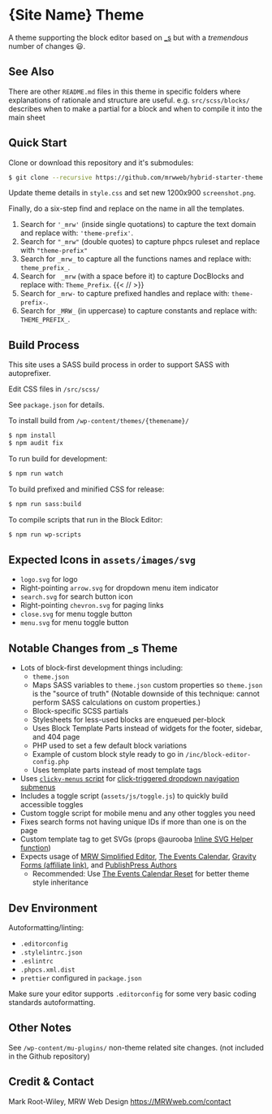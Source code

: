 <!-- markdownlint-disable MD014 -->
# {Site Name} Theme

A theme supporting the block editor based on [_s](https://github.com/Automattic/_s/) but with a _tremendous_ number of changes 😃.

## See Also

There are other `README.md` files in this theme in specific folders where explanations of rationale and structure are useful. e.g. `src/scss/blocks/` describes when to make a partial for a block and when to compile it into the main sheet

## Quick Start

Clone or download this repository and it's submodules:

```sh
$ git clone --recursive https://github.com/mrwweb/hybrid-starter-theme.git <THEME_FOLDER_NAME>
```

Update theme details in `style.css` and set new 1200x900 `screenshot.png`.

Finally, do a six-step find and replace on the name in all the templates.

1. Search for `'_mrw'` (inside single quotations) to capture the text domain and replace with: `'theme-prefix'`.
2. Search for `"_mrw"` (double quotes) to capture phpcs ruleset and replace with `"theme-prefix"`
3. Search for `_mrw_` to capture all the functions names and replace with: `theme_prefix_`.
4. Search for ` _mrw` (with a space before it) to capture DocBlocks and replace with: `Theme_Prefix`. {{< /_<!-- markdownlint-disable -->_/ >}}
5. Search for `_mrw-` to capture prefixed handles and replace with: `theme-prefix-`.
6. Search for `_MRW_` (in uppercase) to capture constants and replace with: `THEME_PREFIX_`.

## Build Process

This site uses a SASS build process in order to support SASS with autoprefixer.

Edit CSS files in `/src/scss/`

See `package.json` for details.

To install build from `/wp-content/themes/{themename}/`

```sh
$ npm install
$ npm audit fix
```

To run build for development:

```sh
$ npm run watch
```

To build prefixed and minified CSS for release:

```sh
$ npm run sass:build
```

To compile scripts that run in the Block Editor:

```sh
$ npm run wp-scripts
```

## Expected Icons in `assets/images/svg`

- `logo.svg` for logo
- Right-pointing `arrow.svg` for dropdown menu item indicator
- `search.svg` for search button icon
- Right-pointing `chevron.svg` for paging links
- `close.svg` for menu toggle button
- `menu.svg` for menu toggle button

## Notable Changes from _s Theme

- Lots of block-first development things including:
  - `theme.json`
  - Maps SASS variables to `theme.json` custom properties so `theme.json` is the "source of truth" (Notable downside of this technique: cannot perform SASS calculations on custom properties.)
  - Block-specific SCSS partials
  - Stylesheets for less-used blocks are enqueued per-block
  - Uses Block Template Parts instead of widgets for the footer,  sidebar, and 404 page
  - PHP used to set a few default block variations
  - Example of custom block style ready to go in `/inc/block-editor-config.php`
  - Uses template parts instead of most template tags
- Uses [`clicky-menus` script](https://github.com/mrwweb/clicky-menus) for [click-triggered dropdown navigation submenus](https://css-tricks.com/in-praise-of-the-unambiguous-click-menu/)
- Includes a toggle script (`assets/js/toggle.js`) to quickly build accessible toggles
- Custom toggle script for mobile menu and any other toggles you need
- Fixes search forms not having unique IDs if more than one is on the page
- Custom template tag to get SVGs (props @aurooba [Inline SVG Helper function](https://aurooba.com/inline-svgs-in-your-wordpress-code-with-this-helper-function/))
- Expects usage of [MRW Simplified Editor](https://wordpress.org/plugins/mrw-web-design-simple-tinymce), [The Events Calendar](https://wordpress.org/plugins/the-events-calendar/), [Gravity Forms (affiliate link)](https://gravityforms.pxf.io/NkoRO1), and [PublishPress Authors](https://wordpress.org/plugins/publishpress-authors/)
  - Recommended: Use [The Events Calendar Reset](https://github.com/mrwweb/the-events-calendar-reset/) for better theme style inheritance

## Dev Environment

Autoformatting/linting:

- `.editorconfig`
- `.stylelintrc.json`
- `.eslintrc`
- `.phpcs.xml.dist`
- `prettier` configured in `package.json`

Make sure your editor supports `.editorconfig` for some very basic coding standards autoformatting.

## Other Notes

See `/wp-content/mu-plugins/` non-theme related site changes. (not included in the Github repository)

## Credit & Contact

Mark Root-Wiley, MRW Web Design
<https://MRWweb.com/contact>
